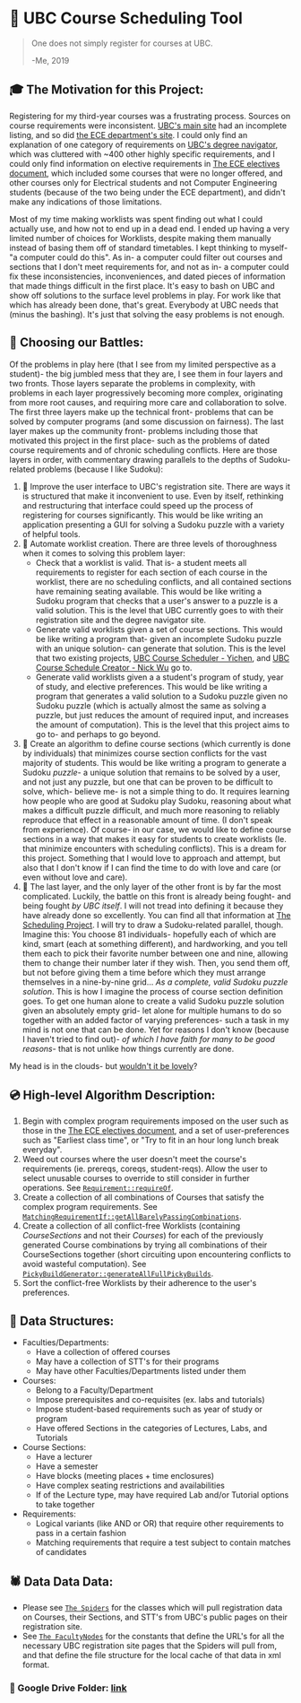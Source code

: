 # :date: UBC Course Scheduling Tool

> One does not simply register for courses at UBC.
>
> -Me, 2019



## :mortar_board: The Motivation for this Project:

Registering for my third-year courses was a frustrating process. Sources on course requirements were inconsistent. [UBC's main site](https://you.ubc.ca/ubc_programs/computer-engineering/) had an incomplete listing, and so did [the ECE department's site](https://www.ece.ubc.ca/academic-programs/undergraduate/programs/computer-engineering-program). I could only find an explanation of one category of requirements on [UBC's degree navigator](https://degree-navigator.as.it.ubc.ca "link broken"), which was cluttered with ~400 other highly specific requirements, and I could only find information on elective requirements in [The ECE electives document](https://www.ece.ubc.ca/sites/default/files/CPEN%20-%202018%20May.pdf), which included some courses that were no longer offered, and other courses only for Electrical students and not Computer Engineering students (because of the two being under the ECE department), and didn't make any indications of those limitations.

Most of my time making worklists was spent finding out what I could actually use, and how not to end up in a dead end. I ended up having a very limited number of choices for Worklists, despite making them manually instead of basing them off of standard timetables. I kept thinking to myself- "a computer could do this". As in- a computer could filter out courses and sections that I don't meet requirements for, and not as in- a computer could fix these inconsistencies, inconveniences, and dated pieces of information that made things difficult in the first place. It's easy to bash on UBC and show off solutions to the surface level problems in play. For work like that which has already been done, that's great. Everybody at UBC needs that (minus the bashing). It's just that solving the easy problems is not enough.



## :mount_fuji: Choosing our Battles:

Of the problems in play here (that I see from my limited perspective as a student)- the big jumbled mess that they are, I see them in four layers and two fronts. Those layers separate the problems in complexity, with problems in each layer progressively becoming more complex, originating from more root causes, and requiring more care and collaboration to solve. The first three layers make up the technical front- problems that can be solved by computer programs (and some discussion on fairness). The last layer makes up the community front- problems including those that motivated this project in the first place- such as the problems of dated course requirements and of chronic scheduling conflicts. Here are those layers in order, with commentary drawing parallels to the depths of Sudoku-related problems (because I like Sudoku):

1. :turtle: Improve the user interface to UBC's registration site. There are ways it is structured that make it inconvenient to use. Even by itself, rethinking and restructuring that interface could speed up the process of registering for courses significantly. This would be like writing an application presenting a GUI for solving a Sudoku puzzle with a variety of helpful tools.
1. :snake: Automate worklist creation. There are three levels of thoroughness when it comes to solving this problem layer:
   - Check that a worklist is valid. That is- a student meets all requirements to register for each section of each course in the worklist, there are no scheduling conflicts, and all contained sections have remaining seating available. This would be like writing a Sudoku program that checks that a user's answer to a puzzle is a valid solution. This is the level that UBC currently goes to with their registration site and the degree navigator site.
   - Generate valid worklists given a set of course sections. This would be like writing a program that- given an incomplete Sudoku puzzle with an unique solution- can generate that solution. This is the level that two existing projects, [UBC Course Scheduler - Yichen](https://github.com/Schemetrical/UBCScheduler), and [UBC Course Schedule Creator - Nick Wu](https://github.com/smart-cs) go to.
   - Generate valid worklists given a a student's program of study, year of study, and elective preferences. This would be like writing a program that generates a valid solution to a Sudoku puzzle given no Sudoku puzzle (which is actually almost the same as solving a puzzle, but just reduces the amount of required input, and increases the amount of computation). This is the level that this project aims to go to- and perhaps to go beyond.
1. :crocodile: Create an algorithm to define course sections (which currently is done by individuals) that minimizes course section conflicts for the vast majority of students. This would be like writing a program to generate a Sudoku *puzzle*- a unique solution that remains to be solved by a user, and not just any puzzle, but one that can be proven to be difficult to solve, which- believe me- is not a simple thing to do. It requires learning how people who are good at Sudoku play Sudoku, reasoning about what makes a difficult puzzle difficult, and much more reasoning to reliably reproduce that effect in a reasonable amount of time. (I don't speak from experience). Of course- in our case, we would like to define course sections in a way that makes it easy for students to create worklists (Ie. that minimize encounters with scheduling conflicts). This is a dream for this project. Something that I would love to approach and attempt, but also that I don't know if I can find the time to do with love and care (or even without love and care).
1. :dragon: The last layer, and the only layer of the other front is by far the most complicated. Luckily, the battle on this front is already being fought- and being fought *by UBC itself*. I will not tread into defining it because they have already done so excellently. You can find all that information at [The Scheduling Project](https://facultystaff.students.ubc.ca/enrolment-services/scheduling-records-systems-management/scheduling-services/scheduling-project). I will try to draw a Sudoku-related parallel, though. Imagine this: You choose 81 individuals- hopefully each of which are kind, smart (each at something different), and hardworking, and you tell them each to pick their favorite number between one and nine, allowing them to change their number later if they wish. Then, you send them off, but not before giving them a time before which they must arrange themselves in a nine-by-nine grid... *As a complete, valid Sudoku puzzle solution*. This is how I imagine the process of course section definition goes. To get one human alone to create a valid Sudoku puzzle solution given an absolutely empty grid- let alone for multiple humans to do so together with an added factor of varying preferences- such a task in my mind is not one that can be done. Yet for reasons I don't know (because I haven't tried to find out)- *of which I have faith for many to be good reasons*- that is not unlike how things currently are done.

My head is in the clouds- but [wouldn't it be lovely](https://www.youtube.com/watch?v=q5fW7sERw7I&t=4m24s)?



## :cd: High-level Algorithm Description:

1. Begin with complex program requirements imposed on the user such as those in the [The ECE electives document](https://www.ece.ubc.ca/sites/default/files/CPEN%20-%202018%20May.pdf), and a set of user-preferences such as "Earliest class time", or "Try to fit in an hour long lunch break everyday".
1. Weed out courses where the user doesn't meet the course's requirements (ie. prereqs, coreqs, student-reqs). Allow the user to select unusable courses to override to still consider in further operations. See [`Requirement::requireOf`](ucst-utils/src/main/java/com/dvf/ucst/utils/requirement/Requirement.java).
1. Create a collection of all combinations of Courses that satisfy the complex program requirements. See [`MatchingRequirementIf::getAllBarelyPassingCombinations`](ucst-utils/src/main/java/com/dvf/ucst/utils/requirement/matching/MatchingRequirementIf.java).
1. Create a collection of all conflict-free Worklists (containing *CourseSections* and not their *Courses*) for each of the previously generated Course combinations by trying all combinations of their CourseSections together (short circuiting upon encountering conflicts to avoid wasteful computation). See [`PickyBuildGenerator::generateAllFullPickyBuilds`](ucst-utils/src/main/java/com/dvf/ucst/utils/pickybuild/PickyBuildGenerator.java).
1. Sort the conflict-free Worklists by their adherence to the user's preferences.

## :monkey: Data Structures:
- Faculties/Departments:
  - Have a collection of offered courses
  - May have a collection of STT's for their programs
  - May have other Faculties/Departments listed under them
- Courses:
  - Belong to a Faculty/Department
  - Impose prerequisites and co-requisites (ex. labs and tutorials)
  - Impose student-based requirements such as year of study or program
  - Have offered Sections in the categories of Lectures, Labs, and Tutorials
- Course Sections:
  - Have a lecturer
  - Have a semester
  - Have blocks (meeting places + time enclosures)
  - Have complex seating restrictions and availabilities
  - If of the Lecture type, may have required Lab and/or Tutorial options to take together
- Requirements:
  - Logical variants (like AND or OR) that require other requirements to pass in a certain fashion
  - Matching requirements that require a test subject to contain matches of candidates



## :spider: Data Data Data:
- Please see [`The Spiders`](ucst-core/src/main/java/com/dvf/ucst/core/spider/Spider.java) for the classes which will pull registration data on Courses, their Sections, and STT's from UBC's public pages on their registration site.
- See [`The FacultyNodes`](ucst-core/src/main/java/com/dvf/ucst/core/faculties) for the constants that define the URL's for all the necessary UBC registration site pages that the Spiders will pull from, and that define the file structure for the local cache of that data in xml format.



### :file_folder: Google Drive Folder: [link](https://drive.google.com/drive/folders/1BmgHv7Mdu5VeI8_ZaramyXntM39VEjx8 "open for collaborators")
